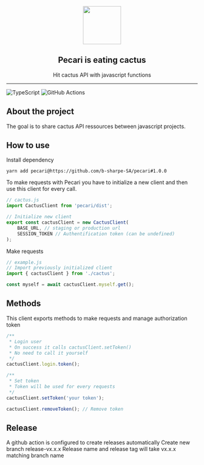 <p align="center">
    <img src="https://img.freepik.com/vecteurs-libre/illustrations-vintages-pecari_53876-80785.jpg?w=1380&t=st=1675930567~exp=1675931167~hmac=66ad0999ea116a140f83caf8a8cf1e866068172df72b2e47405d7580b56c7036" width="100" height="100" />
</p>
<h2 align="center">Pecari is eating cactus</h2>
<p align="center">Hit cactus API with javascript functions</p>

---

![TypeScript](https://img.shields.io/badge/typescript-%23007ACC.svg?style=for-the-badge&logo=typescript&logoColor=white) ![GitHub Actions](https://img.shields.io/badge/github%20actions-%232671E5.svg?style=for-the-badge&logo=githubactions&logoColor=white)

## About the project

The goal is to share cactus API ressources between javascript projects.

## How to use

Install dependency

```
yarn add pecari@https://github.com/b-sharpe-SA/pecari#1.0.0
```

To make requests with Pecari you have to initialize a new client and then use this client for every call.

```js
// cactus.js
import CactusClient from 'pecari/dist';

// Initialize new client
export const cactusClient = new CactusClient(
    BASE_URL, // staging or production url
    SESSION_TOKEN // Authentification token (can be undefined)
);
```

Make requests

```js
// example.js
// Import previously initialized client
import { cactusClient } from './cactus';

const myself = await cactusClient.myself.get();
```

## Methods

This client exports methods to make requests and manage authorization token

```js
/**
 * Login user
 * On success it calls cactusClient.setToken()
 * No need to call it yourself
 */
cactusClient.login.token();
```

```js
/**
 * Set token
 * Token will be used for every requests
 */
cactusClient.setToken('your token');
```

```js
cactusClient.removeToken(); // Remove token
```

## Release

A github action is configured to create releases automatically
Create new branch release-vx.x.x
Release name and release tag will take vx.x.x matching branch name
